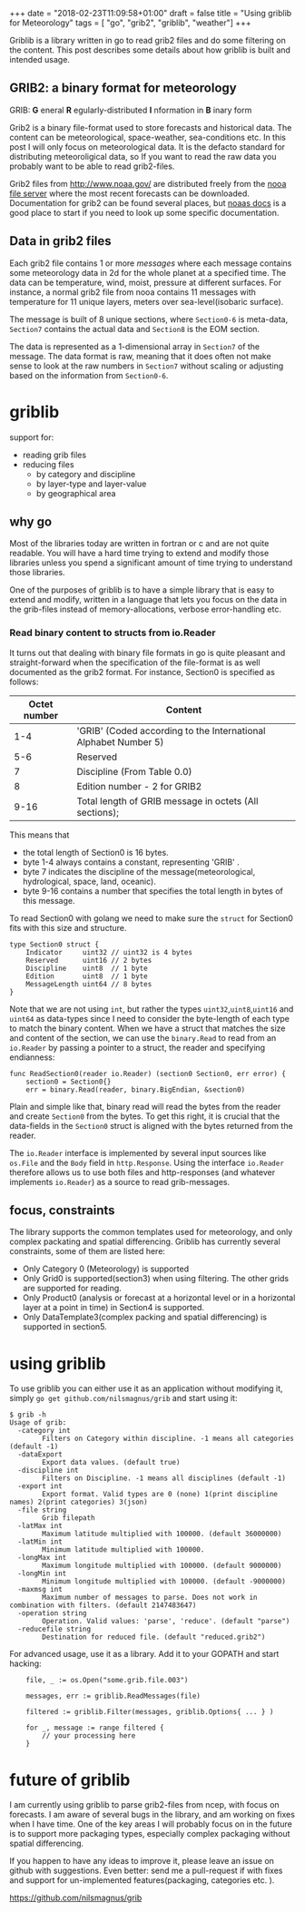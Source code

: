 +++
date = "2018-02-23T11:09:58+01:00"
draft = false
title = "Using griblib for Meteorology"
tags        = [ "go", "grib2", "griblib", "weather"]
+++


Griblib is a library written in go to read grib2 files and do some filtering on the content. This post describes some details about how griblib is built and intended usage. 


## GRIB2: a binary format for meteorology

GRIB: __G__ eneral __R__ egularly-distributed __I__ nformation in __B__ inary form

Grib2 is a binary file-format used to store forecasts and historical data. The content can be meteorological, space-weather, sea-conditions etc. In this post I will only focus on meteorological data. It is the defacto standard for distributing meteoroligical data, so If you want to read the raw data you probably want to be able to read grib2-files. 

Grib2 files from http://www.noaa.gov/ are distributed freely from the 
[nooa file server](http://www.ftp.ncep.noaa.gov/data/nccf/com/gfs/prod/) 
where the most recent forecasts can be downloaded. Documentation for grib2 can 
be found several places, 
but [noaas docs](http://www.nco.ncep.noaa.gov/pmb/docs/grib2/grib2_doc.shtml) 
is a good place to start if you need to look up some specific documentation. 

## Data in grib2 files

Each grib2 file contains 1 or more _messages_ where each message contains some meteorology data in 2d for the whole planet at a specified time. The data can be temperature, wind, moist, pressure at different surfaces. For instance, a normal grib2 file from nooa contains 11 messages with temperature for 11 unique layers, meters over sea-level(isobaric surface).

The message is built of 8 unique sections, where `Section0-6` is meta-data, `Section7` contains the actual data and `Section8` is the EOM section. 

The data is represented as a 1-dimensional array in `Section7` of the message. The data format is raw, meaning that it does often not make sense to look at the raw numbers in `Section7` without scaling or adjusting based on the information from `Section0-6`.

# griblib

support for:

* reading grib files
* reducing files
   * by category and discipline
   * by layer-type and layer-value
   * by geographical area

## why go

Most of the libraries today are written in fortran or c and are not quite readable. You will have a hard time trying to extend
and modify those libraries unless you spend a significant amount of time trying to understand those libraries. 

One of the purposes of griblib is to have a simple library that is easy to extend and modify, written in a language that lets 
you focus on the data in the grib-files instead of memory-allocations, verbose error-handling etc. 

### Read binary content to structs from io.Reader

It turns out that dealing with binary file formats in go is quite pleasant and straight-forward when the 
specification of the file-format is as well documented as the grib2 format. For instance, Section0 is specified as follows:

| Octet number  | Content   |
|-------        |-----------| 
|  1-4          |  'GRIB' (Coded according to the International Alphabet Number 5) |  
|  5-6          |  Reserved |  
|  7            |  Discipline (From Table 0.0) |  
|  8            |  Edition number - 2 for GRIB2 |  
|  9-16         |  Total length of GRIB message in octets (All sections); |  


This means that

 * the total length of Section0 is 16 bytes.
 * byte 1-4 always contains a constant, representing 'GRIB' .
 * byte 7 indicates the discipline of the message(meteorological, hydrological, space, land, oceanic). 
 * byte 9-16 contains a number that specifies the total length in bytes of this message. 

To read Section0 with golang we need to make sure the `struct` for Section0 fits with this size and structure. 

    type Section0 struct {
        Indicator     uint32 // uint32 is 4 bytes
        Reserved      uint16 // 2 bytes
        Discipline    uint8  // 1 byte
        Edition       uint8  // 1 byte
        MessageLength uint64 // 8 bytes
    }

Note that we are not using `int`, but rather the types `uint32`,`uint8`,`uint16` and `uint64` as data-types since I need to consider the byte-length of each type to match the binary content. 
When we have a struct that matches the size and content of the section, we can 
use the `binary.Read` to read from an `io.Reader` by passing a pointer to a struct, the reader and specifying endianness:


    func ReadSection0(reader io.Reader) (section0 Section0, err error) {
        section0 = Section0{}
        err = binary.Read(reader, binary.BigEndian, &section0)
        
Plain and simple like that, binary read will read the bytes from the reader and create `Section0` from the bytes. To get this right, it is crucial 
that the data-fields in the `Section0` struct is aligned with the bytes returned from the reader. 

The `io.Reader` interface is implemented by several input sources like `os.File` and the `Body` field in `http.Response`. Using the 
interface `io.Reader` therefore allows us to use both files and http-responses (and whatever implements `io.Reader`) as a source to read grib-messages.

## focus, constraints

The library supports the common templates used for meteorology, and only complex packating and spatial differencing. Griblib has currently several constraints, some of them are listed here: 

* Only Category 0 (Meteorology) is supported
* Only Grid0 is supported(section3) when using filtering. The other grids are supported for reading.
* Only Product0 (analysis or forecast at a horizontal level or in a horizontal layer at a point in time) in Section4 is supported.
* Only DataTemplate3(complex packing and spatial differencing) is supported in section5. 

# using griblib

To use griblib you can either use it as an application without modifying it, simply `go get github.com/nilsmagnus/grib` and start using it:

    $ grib -h
    Usage of grib:
      -category int
        	Filters on Category within discipline. -1 means all categories (default -1)
      -dataExport
        	Export data values. (default true)
      -discipline int
        	Filters on Discipline. -1 means all disciplines (default -1)
      -export int
        	Export format. Valid types are 0 (none) 1(print discipline names) 2(print categories) 3(json) 
      -file string
        	Grib filepath
      -latMax int
        	Maximum latitude multiplied with 100000. (default 36000000)
      -latMin int
        	Minimum latitude multiplied with 100000.
      -longMax int
        	Maximum longitude multiplied with 100000. (default 9000000)
      -longMin int
        	Minimum longitude multiplied with 100000. (default -9000000)
      -maxmsg int
        	Maximum number of messages to parse. Does not work in combination with filters. (default 2147483647)
      -operation string
        	Operation. Valid values: 'parse', 'reduce'. (default "parse")
      -reducefile string
        	Destination for reduced file. (default "reduced.grib2")


For advanced usage, use it as a library. Add it to your GOPATH and start hacking:

     	file, _ := os.Open("some.grib.file.003")
     
     	messages, err := griblib.ReadMessages(file)
     	
     	filtered := griblib.Filter(messages, griblib.Options{ ... } )
     	
     	for _, message := range filtered {
     	    // your processing here
     	}


# future of griblib

I am currently using griblib to parse grib2-files from ncep, with focus on forecasts. I am aware of several bugs in 
the library, and am working on fixes when I have time. One of the key areas I will probably focus on in the future is to 
support more packaging types, especially complex packaging without spatial differencing. 

If you happen to have any ideas to improve it, please leave an issue on github with suggestions. Even better: send me a pull-request 
if with fixes and support for un-implemented features(packaging, categories etc. ).

https://github.com/nilsmagnus/grib